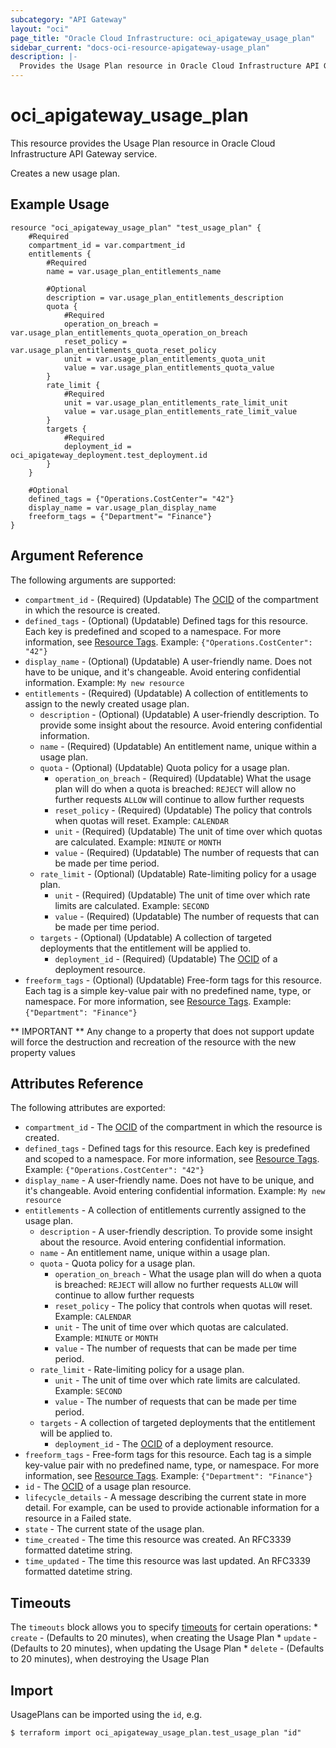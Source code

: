 ```yaml
---
subcategory: "API Gateway"
layout: "oci"
page_title: "Oracle Cloud Infrastructure: oci_apigateway_usage_plan"
sidebar_current: "docs-oci-resource-apigateway-usage_plan"
description: |-
  Provides the Usage Plan resource in Oracle Cloud Infrastructure API Gateway service
---
```


# oci_apigateway_usage_plan
This resource provides the Usage Plan resource in Oracle Cloud Infrastructure API Gateway service.

Creates a new usage plan.

## Example Usage

```hcl
resource "oci_apigateway_usage_plan" "test_usage_plan" {
	#Required
	compartment_id = var.compartment_id
	entitlements {
		#Required
		name = var.usage_plan_entitlements_name

		#Optional
		description = var.usage_plan_entitlements_description
		quota {
			#Required
			operation_on_breach = var.usage_plan_entitlements_quota_operation_on_breach
			reset_policy = var.usage_plan_entitlements_quota_reset_policy
			unit = var.usage_plan_entitlements_quota_unit
			value = var.usage_plan_entitlements_quota_value
		}
		rate_limit {
			#Required
			unit = var.usage_plan_entitlements_rate_limit_unit
			value = var.usage_plan_entitlements_rate_limit_value
		}
		targets {
			#Required
			deployment_id = oci_apigateway_deployment.test_deployment.id
		}
	}

	#Optional
	defined_tags = {"Operations.CostCenter"= "42"}
	display_name = var.usage_plan_display_name
	freeform_tags = {"Department"= "Finance"}
}
```

## Argument Reference

The following arguments are supported:

* `compartment_id` - (Required) (Updatable) The [OCID](https://docs.cloud.oracle.com/iaas/Content/General/Concepts/identifiers.htm) of the compartment in which the resource is created. 
* `defined_tags` - (Optional) (Updatable) Defined tags for this resource. Each key is predefined and scoped to a namespace. For more information, see [Resource Tags](https://docs.cloud.oracle.com/iaas/Content/General/Concepts/resourcetags.htm).  Example: `{"Operations.CostCenter": "42"}` 
* `display_name` - (Optional) (Updatable) A user-friendly name. Does not have to be unique, and it's changeable. Avoid entering confidential information.  Example: `My new resource` 
* `entitlements` - (Required) (Updatable) A collection of entitlements to assign to the newly created usage plan. 
	* `description` - (Optional) (Updatable) A user-friendly description. To provide some insight about the resource. Avoid entering confidential information. 
	* `name` - (Required) (Updatable) An entitlement name, unique within a usage plan. 
	* `quota` - (Optional) (Updatable) Quota policy for a usage plan. 
		* `operation_on_breach` - (Required) (Updatable) What the usage plan will do when a quota is breached: `REJECT` will allow no further requests `ALLOW` will continue to allow further requests 
		* `reset_policy` - (Required) (Updatable) The policy that controls when quotas will reset. Example: `CALENDAR` 
		* `unit` - (Required) (Updatable) The unit of time over which quotas are calculated. Example: `MINUTE` or `MONTH` 
		* `value` - (Required) (Updatable) The number of requests that can be made per time period. 
	* `rate_limit` - (Optional) (Updatable) Rate-limiting policy for a usage plan. 
		* `unit` - (Required) (Updatable) The unit of time over which rate limits are calculated. Example: `SECOND` 
		* `value` - (Required) (Updatable) The number of requests that can be made per time period. 
	* `targets` - (Optional) (Updatable) A collection of targeted deployments that the entitlement will be applied to. 
		* `deployment_id` - (Required) (Updatable) The [OCID](https://docs.cloud.oracle.com/iaas/Content/General/Concepts/identifiers.htm) of a deployment resource. 
* `freeform_tags` - (Optional) (Updatable) Free-form tags for this resource. Each tag is a simple key-value pair with no predefined name, type, or namespace. For more information, see [Resource Tags](https://docs.cloud.oracle.com/iaas/Content/General/Concepts/resourcetags.htm).  Example: `{"Department": "Finance"}` 


** IMPORTANT **
Any change to a property that does not support update will force the destruction and recreation of the resource with the new property values

## Attributes Reference

The following attributes are exported:

* `compartment_id` - The [OCID](https://docs.cloud.oracle.com/iaas/Content/General/Concepts/identifiers.htm) of the compartment in which the resource is created. 
* `defined_tags` - Defined tags for this resource. Each key is predefined and scoped to a namespace. For more information, see [Resource Tags](https://docs.cloud.oracle.com/iaas/Content/General/Concepts/resourcetags.htm).  Example: `{"Operations.CostCenter": "42"}` 
* `display_name` - A user-friendly name. Does not have to be unique, and it's changeable. Avoid entering confidential information.  Example: `My new resource` 
* `entitlements` - A collection of entitlements currently assigned to the usage plan. 
	* `description` - A user-friendly description. To provide some insight about the resource. Avoid entering confidential information. 
	* `name` - An entitlement name, unique within a usage plan. 
	* `quota` - Quota policy for a usage plan. 
		* `operation_on_breach` - What the usage plan will do when a quota is breached: `REJECT` will allow no further requests `ALLOW` will continue to allow further requests 
		* `reset_policy` - The policy that controls when quotas will reset. Example: `CALENDAR` 
		* `unit` - The unit of time over which quotas are calculated. Example: `MINUTE` or `MONTH` 
		* `value` - The number of requests that can be made per time period. 
	* `rate_limit` - Rate-limiting policy for a usage plan. 
		* `unit` - The unit of time over which rate limits are calculated. Example: `SECOND` 
		* `value` - The number of requests that can be made per time period. 
	* `targets` - A collection of targeted deployments that the entitlement will be applied to. 
		* `deployment_id` - The [OCID](https://docs.cloud.oracle.com/iaas/Content/General/Concepts/identifiers.htm) of a deployment resource. 
* `freeform_tags` - Free-form tags for this resource. Each tag is a simple key-value pair with no predefined name, type, or namespace. For more information, see [Resource Tags](https://docs.cloud.oracle.com/iaas/Content/General/Concepts/resourcetags.htm).  Example: `{"Department": "Finance"}` 
* `id` - The [OCID](https://docs.cloud.oracle.com/iaas/Content/General/Concepts/identifiers.htm) of a usage plan resource. 
* `lifecycle_details` - A message describing the current state in more detail. For example, can be used to provide actionable information for a resource in a Failed state. 
* `state` - The current state of the usage plan.
* `time_created` - The time this resource was created. An RFC3339 formatted datetime string.
* `time_updated` - The time this resource was last updated. An RFC3339 formatted datetime string.

## Timeouts

The `timeouts` block allows you to specify [timeouts](https://registry.terraform.io/providers/oracle/oci/latest/docs/guides/changing_timeouts) for certain operations:
	* `create` - (Defaults to 20 minutes), when creating the Usage Plan
	* `update` - (Defaults to 20 minutes), when updating the Usage Plan
	* `delete` - (Defaults to 20 minutes), when destroying the Usage Plan


## Import

UsagePlans can be imported using the `id`, e.g.

```
$ terraform import oci_apigateway_usage_plan.test_usage_plan "id"
```

